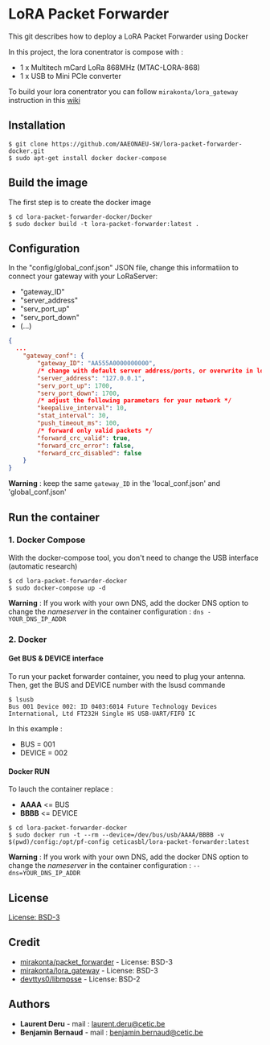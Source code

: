 # LoRA Packet Forwarder

This git describes how to deploy a LoRA Packet Forwarder using Docker

In this project, the lora conentrator is compose with :
- 1 x Multitech mCard LoRa 868MHz (MTAC-LORA-868)
- 1 x USB to Mini PCIe converter

To build your lora conentrator you can follow `mirakonta/lora_gateway` instruction in this [wiki](https://github.com/mirakonta/lora_gateway/wiki/Part-2:-Hardware-modifications)

## Installation

```
$ git clone https://github.com/AAEONAEU-SW/lora-packet-forwarder-docker.git
$ sudo apt-get install docker docker-compose
```

## Build the image

The first step is to create the docker image
```
$ cd lora-packet-forwarder-docker/Docker
$ sudo docker build -t lora-packet-forwarder:latest .
```

## Configuration

In the "config/global_conf.json" JSON file, change this informatiion to connect your gateway with your LoRaServer:
- "gateway_ID"
- "server_address"
- "serv_port_up"
- "serv_port_down"
- (...)

```JSON
{
  ...
    "gateway_conf": {
        "gateway_ID": "AA555A0000000000",
        /* change with default server address/ports, or overwrite in local_conf.json */
        "server_address": "127.0.0.1",
        "serv_port_up": 1700,
        "serv_port_down": 1700,
        /* adjust the following parameters for your network */
        "keepalive_interval": 10,
        "stat_interval": 30,
        "push_timeout_ms": 100,
        /* forward only valid packets */
        "forward_crc_valid": true,
        "forward_crc_error": false,
        "forward_crc_disabled": false
    }
}
```

__Warning__ : keep the same `gateway_ID` in the 'local_conf.json' and 'global_conf.json'

## Run the container

### 1. Docker Compose

With the docker-compose tool, you don't need to change the USB interface (automatic research)

```
$ cd lora-packet-forwarder-docker
$ sudo docker-compose up -d
```
__Warning__ : If you work with your own DNS, add the docker DNS option to change the _nameserver_ in the container configuration : `dns - YOUR_DNS_IP_ADDR`

### 2. Docker

#### Get BUS & DEVICE interface

To run your packet forwarder container, you need to plug your antenna. Then, get the BUS and DEVICE number with the lsusd commande
```
$ lsusb
Bus 001 Device 002: ID 0403:6014 Future Technology Devices International, Ltd FT232H Single HS USB-UART/FIFO IC
```
In this example :
- BUS = 001
- DEVICE = 002

#### Docker RUN

To lauch the container replace :
- __AAAA__ <= BUS
- __BBBB__ <= DEVICE

```
$ cd lora-packet-forwarder-docker
$ sudo docker run -t --rm --device=/dev/bus/usb/AAAA/BBBB -v $(pwd)/config:/opt/pf-config ceticasbl/lora-packet-forwarder:latest
```
__Warning__ : If you work with your own DNS, add the docker DNS option to change the _nameserver_ in the container configuration : `--dns=YOUR_DNS_IP_ADDR`

## License

[License: BSD-3](https://github.com/cetic/lora-packet-forwarder-docker/blob/master/LICENSE)

## Credit

- [mirakonta/packet_forwarder](https://github.com/mirakonta/packet_forwarder) - License: BSD-3
- [mirakonta/lora_gateway](https://github.com/mirakonta/lora_gateway) - License: BSD-3
- [devttys0/libmpsse](https://github.com/devttys0/libmpsse) - License: BSD-2

## Authors

* __Laurent Deru__ - mail : laurent.deru@cetic.be
* __Benjamin Bernaud__ - mail : benjamin.bernaud@cetic.be
